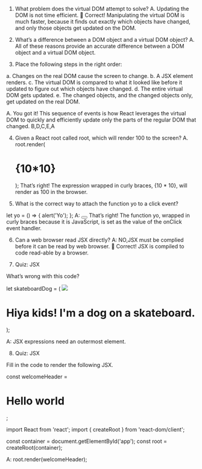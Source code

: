 1. What problem does the virtual DOM attempt to solve?
   A. Updating the DOM is not time efficient.
   👏
   Correct! Manipulating the virtual DOM is much faster, because it finds out exactly which objects have changed, and only those objects get updated on the DOM.

2. What’s a difference between a DOM object and a virtual DOM object?
   A. All of these reasons provide an accurate difference between a DOM object and a virtual DOM object.

3. Place the following steps in the right order:

a. Changes on the real DOM cause the screen to change.
b. A JSX element renders.
c. The virtual DOM is compared to what it looked like before it updated to figure out which objects have changed.
d. The entire virtual DOM gets updated.
e. The changed objects, and the changed objects only, get updated on the real DOM.

A. You got it! This sequence of events is how React leverages the virtual DOM to quickly and efficiently update only the parts of the regular DOM that changed.
B,D,C,E,A

4. Given a React root called root, which will render 100 to the screen?
   A. root.render(<h1>{10*10}</h1>);
   That’s right! The expression wrapped in curly braces, {10 * 10}, will render as 100 in the browser.

5. What is the correct way to attach the function yo to a click event?

let yo = () => {
alert('Yo');
};
A: <button onClick={yo}></button>
That’s right! The function yo, wrapped in curly braces because it is JavaScript, is set as the value of the onClick event handler.

6. Can a web browser read JSX directly?
   A: NO,JSX must be complied before it can be read by web browser.
   👏
   Correct! JSX is compiled to code read-able by a browser.

7. Quiz: JSX

What’s wrong with this code?

let skateboardDog = (
<img src="alfie.jpg" />

  <h1>Hiya kids!  I'm a dog on a skateboard.</h1>
);

A: JSX expressions need an outermost element.

8. Quiz: JSX

Fill in the code to render the following JSX.

const welcomeHeader = <h1>Hello world</h1>;

import React from 'react';
import { createRoot } from 'react-dom/client';

const container = document.getElementById('app');
const root = createRoot(container);

A: root.render(welcomeHeader);
